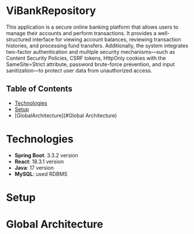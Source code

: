 # ViBankRepository
This application is a secure online banking platform that allows users to manage their accounts and perform transactions. It provides a well-structured interface for viewing account balances, reviewing transaction histories, and processing fund transfers. Additionally, the system integrates two-factor authentication and multiple security mechanisms—such as Content Security Policies, CSRF tokens, HttpOnly cookies with the SameSite=Strict attribute, password brute-force prevention, and input sanitization—to protect user data from unauthorized access.

## Table of Contents
- [Technologies](#Technologies)
- [Setup](#Setup)
- [GlobalArchitecture](#Global Architecture)

# Technologies
- **Spring Boot**: 3.3.2 version
- **React**: 18.3.1 version
- **Java**: 17 version
- **MySQL**: used RDBMS

# Setup

# Global Architecture

